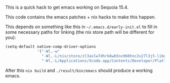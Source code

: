 This is a quick hack to get emacs working on Sequoia 15.4.

This code contains the emacs patches + nix hacks to make this happen.

This depends on something like this in `~/.emacs.d/early-init.el` to
fill in some necessary paths for linking (the nix store path will be
different for you):

```lisp
(setq-default native-comp-driver-options
              '("-Wl,-w"
                "-Wl,-L/nix/store/zl3aslw7dhrk6wb5nv960hnc2v27l3j5-libgccjit-14-20241116/lib/gcc/aarch64-apple-darwin/14.2.1"
                "-Wl,-L/Applications/Xcode.app/Contents/Developer/Platforms/MacOSX.platform/Developer/SDKs/MacOSX.sdk/usr/lib"))
```

After this `nix build` and `./result/bin/emacs` should produce a
working emacs.
